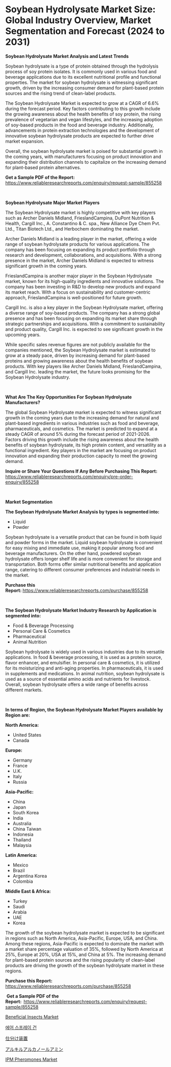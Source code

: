 <p><h1>Soybean Hydrolysate Market Size: Global Industry Overview, Market Segmentation and Forecast (2024 to 2031)</h1></p><p><strong>Soybean Hydrolysate Market Analysis and Latest Trends</strong></p>
<p><p>Soybean hydrolysate is a type of protein obtained through the hydrolysis process of soy protein isolates. It is commonly used in various food and beverage applications due to its excellent nutritional profile and functional properties. The market for soybean hydrolysate is witnessing significant growth, driven by the increasing consumer demand for plant-based protein sources and the rising trend of clean-label products.</p><p>The Soybean Hydrolysate Market is expected to grow at a CAGR of 6.6% during the forecast period. Key factors contributing to this growth include the growing awareness about the health benefits of soy protein, the rising prevalence of vegetarian and vegan lifestyles, and the increasing adoption of soy-based products in the food and beverage industry. Additionally, advancements in protein extraction technologies and the development of innovative soybean hydrolysate products are expected to further drive market expansion.</p><p>Overall, the soybean hydrolysate market is poised for substantial growth in the coming years, with manufacturers focusing on product innovation and expanding their distribution channels to capitalize on the increasing demand for plant-based protein alternatives.</p></p>
<p><strong>Get a Sample PDF of the Report:&nbsp;</strong> <a href="https://www.reliableresearchreports.com/enquiry/request-sample/855258">https://www.reliableresearchreports.com/enquiry/request-sample/855258</a></p>
<p>&nbsp;</p>
<p><strong>Soybean Hydrolysate Major Market Players</strong></p>
<p><p>The Soybean Hydrolysate market is highly competitive with key players such as Archer Daniels Midland, FrieslandCampina, DuPont Nutrition & Health, Cargill Inc., A. Constantino & C. spa., New Alliance Dye Chem Pvt. Ltd., Titan Biotech Ltd., and Herbochem dominating the market.</p><p>Archer Daniels Midland is a leading player in the market, offering a wide range of soybean hydrolysate products for various applications. The company has been focusing on expanding its product portfolio through research and development, collaborations, and acquisitions. With a strong presence in the market, Archer Daniels Midland is expected to witness significant growth in the coming years.</p><p>FrieslandCampina is another major player in the Soybean Hydrolysate market, known for its high-quality ingredients and innovative solutions. The company has been investing in R&D to develop new products and expand its market reach. With a focus on sustainability and customer-centric approach, FrieslandCampina is well-positioned for future growth.</p><p>Cargill Inc. is also a key player in the Soybean Hydrolysate market, offering a diverse range of soy-based products. The company has a strong global presence and has been focusing on expanding its market share through strategic partnerships and acquisitions. With a commitment to sustainability and product quality, Cargill Inc. is expected to see significant growth in the upcoming years.</p><p>While specific sales revenue figures are not publicly available for the companies mentioned, the Soybean Hydrolysate market is estimated to grow at a steady pace, driven by increasing demand for plant-based proteins and growing awareness about the health benefits of soybean products. With key players like Archer Daniels Midland, FrieslandCampina, and Cargill Inc. leading the market, the future looks promising for the Soybean Hydrolysate industry.</p></p>
<p>&nbsp;</p>
<p><strong>What Are The Key Opportunities For Soybean Hydrolysate Manufacturers?</strong></p>
<p><p>The global Soybean Hydrolysate market is expected to witness significant growth in the coming years due to the increasing demand for natural and plant-based ingredients in various industries such as food and beverage, pharmaceuticals, and cosmetics. The market is predicted to expand at a steady CAGR of around 5% during the forecast period of 2021-2026. Factors driving this growth include the rising awareness about the health benefits of soybean hydrolysate, its high protein content, and versatility as a functional ingredient. Key players in the market are focusing on product innovation and expanding their production capacity to meet the growing demand.</p></p>
<p><strong>Inquire or Share Your Questions If Any Before Purchasing This Report:</strong> <a href="https://www.reliableresearchreports.com/enquiry/pre-order-enquiry/855258">https://www.reliableresearchreports.com/enquiry/pre-order-enquiry/855258</a></p>
<p>&nbsp;</p>
<p><strong>Market Segmentation</strong></p>
<p><strong>The Soybean Hydrolysate Market Analysis by types is segmented into:</strong></p>
<p><ul><li>Liquid</li><li>Powder</li></ul></p>
<p><p>Soybean hydrolysate is a versatile product that can be found in both liquid and powder forms in the market. Liquid soybean hydrolysate is convenient for easy mixing and immediate use, making it popular among food and beverage manufacturers. On the other hand, powdered soybean hydrolysate offers longer shelf life and is more convenient for storage and transportation. Both forms offer similar nutritional benefits and application range, catering to different consumer preferences and industrial needs in the market.</p></p>
<p><strong>Purchase this Report:&nbsp;</strong><a href="https://www.reliableresearchreports.com/purchase/855258">https://www.reliableresearchreports.com/purchase/855258</a></p>
<p>&nbsp;</p>
<p><strong>The Soybean Hydrolysate Market Industry Research by Application is segmented into:</strong></p>
<p><ul><li>Food & Beverage Processing </li><li>Personal Care & Cosmetics</li><li>Pharmaceutical</li><li>Animal Nutrition</li></ul></p>
<p><p>Soybean hydrolysate is widely used in various industries due to its versatile applications. In food & beverage processing, it is used as a protein source, flavor enhancer, and emulsifier. In personal care & cosmetics, it is utilized for its moisturizing and anti-aging properties. In pharmaceuticals, it is used in supplements and medications. In animal nutrition, soybean hydrolysate is used as a source of essential amino acids and nutrients for livestock. Overall, soybean hydrolysate offers a wide range of benefits across different markets.</p></p>
<p>&nbsp;</p>
<p><strong>In terms of Region, the Soybean Hydrolysate Market Players available by Region are:</strong></p>
<p>
    <p> <strong> North America: </strong>
        <ul>
            <li>United States</li>
            <li>Canada</li>
        </ul>
        </p> 
    <p> <strong> Europe: </strong>
        <ul>
            <li>Germany</li>
            <li>France</li>
            <li>U.K.</li>
            <li>Italy</li>
            <li>Russia</li>
        </ul>
        </p> 
    <p> <strong> Asia-Pacific: </strong>
        <ul>
            <li>China</li>
            <li>Japan</li>
            <li>South Korea</li>
            <li>India</li>
            <li>Australia</li>
            <li>China Taiwan</li>
            <li>Indonesia</li>
            <li>Thailand</li>
            <li>Malaysia</li>
        </ul>
        </p> 
    <p> <strong> Latin America: </strong>
        <ul>
            <li>Mexico</li>
            <li>Brazil</li>
            <li>Argentina Korea</li>
            <li>Colombia</li>
        </ul>
        </p> 
    <p> <strong> Middle East & Africa: </strong>
        <ul>
            <li>Turkey</li>
            <li>Saudi</li>
            <li>Arabia</li>
            <li>UAE</li>
            <li>Korea</li>
        </ul>
    </p>
    </p>
<p><p>The growth of the soybean hydrolysate market is expected to be significant in regions such as North America, Asia-Pacific, Europe, USA, and China. Among these regions, Asia-Pacific is expected to dominate the market with a market share percentage valuation of 35%, followed by North America at 25%, Europe at 20%, USA at 15%, and China at 5%. The increasing demand for plant-based protein sources and the rising popularity of clean-label products are driving the growth of the soybean hydrolysate market in these regions.</p></p>
<p><strong>Purchase this Report: </strong><a href="https://www.reliableresearchreports.com/purchase/855258">https://www.reliableresearchreports.com/purchase/855258</a></p>
<p>&nbsp;<strong>Get a Sample PDF of the Report:&nbsp;&nbsp;</strong><a href="https://www.reliableresearchreports.com/enquiry/request-sample/855258">https://www.reliableresearchreports.com/enquiry/request-sample/855258</a></p>
<p><strong></strong></p>
<p><p><a href="https://github.com/changoleonlaverguenzanoexiste/Market-Research-Report-List-2/blob/main/beneficial-insects-market.md">Beneficial Insects Market</a></p><p><a href="https://medium.com/@sdc11954/%EC%97%90%EC%96%B4-%EC%8A%A4%ED%94%84%EB%A0%88%EC%9D%B4-%EA%B1%B4-%EC%8B%9C%EC%9E%A5-%EA%B7%9C%EB%AA%A8-cagr-%ED%8A%B8%EB%A0%8C%EB%93%9C-2024-2030-a8103d0ddaff">에어 스프레이 건</a></p><p><a href="https://medium.com/@haskellrowe2023/%E5%88%86%E5%88%A5%E6%A9%9F%E5%99%A8%E5%B8%82%E5%A0%B4%E3%83%AC%E3%83%9D%E3%83%BC%E3%83%88%E3%81%AF-%E3%81%93%E3%81%AE%E5%B8%82%E5%A0%B4%E3%81%AE%E6%9C%80%E6%96%B0%E3%83%88%E3%83%AC%E3%83%B3%E3%83%89%E3%81%A8%E6%88%90%E9%95%B7%E6%A9%9F%E4%BC%9A%E3%82%92%E6%98%8E%E3%82%89%E3%81%8B%E3%81%AB%E3%81%97%E3%81%A6%E3%81%84%E3%81%BE%E3%81%99-1d89e57be05d">仕分け装置</a></p><p><a href="https://medium.com/@kein8762/%E3%82%A2%E3%83%AB%E3%82%AD%E3%83%AB%E3%82%A2%E3%83%AB%E3%82%AB%E3%83%8E%E3%83%BC%E3%83%AB%E3%82%A2%E3%83%9F%E3%83%B3%E5%B8%82%E5%A0%B4%E3%81%AE%E6%B4%9E%E5%AF%9F-%E5%B8%82%E5%A0%B4%E5%8B%95%E5%90%91-%E6%88%90%E9%95%B7-2024%E5%B9%B4%E3%81%8B%E3%82%892031%E5%B9%B4%E3%81%BE%E3%81%A7%E3%81%AE%E4%BA%88%E6%B8%AC-2f2dc260bbb0">アルキルアルカノールアミン</a></p><p><a href="https://github.com/dimitrishawkinswaynenp91rgz/Market-Research-Report-List-1/blob/main/ipm-pheromones-market.md">IPM Pheromones Market</a></p></p>